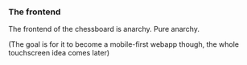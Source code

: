 ### The frontend

The frontend of the chessboard is anarchy. Pure anarchy.

(The goal is for it to become a mobile-first webapp though, the whole touchscreen idea comes later)